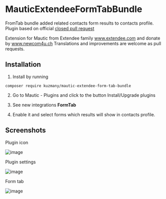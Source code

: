 # MauticExtendeeFormTabBundle

FromTab bundle added related contacts form results to contacts profile. Plugin based on official [closed pull request](https://github.com/mautic/mautic/pull/5685)

Extension for Mautic from Extendee family www.extendee.com and donate by www.newcom4u.ch 
Translations and improvements are welcome as pull requests.

## Installation

1. Install by running 

`composer require kuzmany/mautic-extendee-form-tab-bundle`

2. Go to Mautic - Plugins and click to the button Install/Upgrade plugins

3. See new integrations **FormTab**

4. Enable it and select forms which results will show in contacts profile. 

## Screenshots

Plugin icon

![image](https://user-images.githubusercontent.com/462477/40134503-de8ebb7e-5942-11e8-9e7e-12b77f99624f.png)

Plugin settings

![image](https://user-images.githubusercontent.com/462477/40134526-f1e059b2-5942-11e8-8201-e2f1302aac06.png)

Form tab

![image](https://user-images.githubusercontent.com/462477/40134658-6444315e-5943-11e8-8832-376b0ef20c59.png)
